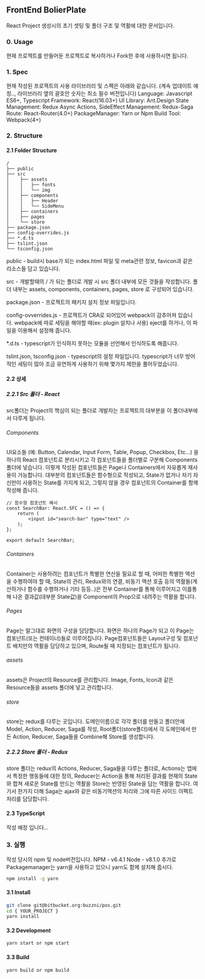 ## FrontEnd BolierPlate

React Project 생성시의 초기 셋팅 및 폴더 구조 및 역활에 대한 문서입니다.

### 0. Usage
현재 프로젝트를 만들어둔 프로젝트로 복사하거나 Fork한 후에 사용하시면 됩니다.

### 1. Spec
현재 작성된 프로젝트의 사용 라이브러리 및 스펙은 아래와 같습니다.
(계속 업데이트 예정.., 라이브러리 옆의 괄호안 숫자는 최소 필수 버전입니다)
Language: Javascript ES6+, Typescript
Framework: React(16.03+)
UI Library:  Ant.Design
State Management: Redux
Async Actions, SideEffect Management: Redux-Saga
Route: React-Router(4.0+)
PackageManager: Yarn or Npm
Build Tool: Webpack(4+)

### 2. Structure
#### 2.1 Folder Structure
```
/
├── public
├── src
│    ├── assets
│    │   ├── fonts
│    │   └── img
│    ├── components
│    │   ├── Header
│    │   └── SideMenu
│    ├── containers
│    ├── pages
│    └── store
├── package.json    
├── config-overrides.js
├── *.d.ts
├── tslint.json
└── tsconfig.json
```

public - build시 base가 되는 index.html 파일 및 meta관련 정보, favicon과 같은 리소스들 담고 있습니다.

src - 개발할때의 / 가 되는 폴더로 개발 시 src 폴더 내부에 모든 것들을 작성합니다.
폴더 내부는 assets, components, containers, pages, store 로 구성되어 있습니다.
 
package.json - 프로젝트의 패키지 설치 정보 파일입니다. 

config-ovverrides.js - 프로젝트가 CRA로 되어있어 webpack이 감추어져 있습니다. webpack에 따로 세팅을 해야할 때(ex: plugin 설치나 사용) eject를 하거나, 이 파일을 이용해서 설정해 줍니다.

*.d.ts - typescript가 인식하지 못하는 모듈을 선언해서 인식하도록 해줍니다.

tslint.json, tsconfig.json - typescript의 설정 파일입니다. typescript가 너무 방어적인 세팅이 많아 조금 유연하게 사용하기 위해 몇가지 제한을 풀어두었습니다.


#### 2.2 상세
##### 2.2.1 Src 폴더 - React
src폴더는 Project의 핵심이 되는 폴더로 개발자는 프로젝트의 대부분을 이 폴더내부에서 다루게 됩니다.
###### Components
UI요소들 (예: Button, Calendar, Input Form, Table, Popup, Checkbox, Etc...) 을 하나의 React 컴포넌트로 분리시키고 각 컴포넌트들을
폴더별로 구분해 Components폴더에 넣습니다. 이렇게 작성된 컴포넌트들은 Page나 Containers에서 자유롭게 재사용이 가능합니다. 
대부분의 컴포넌트들은 함수형으로 작성되고, State가 없거나 자기 자신만이 사용하는 State를 가지게 되고, 그렇지 않을 경우 컴포넌트의 Container를 함께 작성해 줍니다.

```
// 함수형 컴포넌트 예시
const SearchBar: React.SFC = () => {
    return (
	    <input id="search-bar" type="text" />
    );
};

export default SearchBar;
```

###### Containers
Container는 사용하려는 컴포넌트가 특별한 연산을 필요로 할 때, 어떠한 특별한 액션을 수행하여야 할 때, State의 관리, Redux와의 연결,
비동기 액션 호출 등의 역활들(계산하거나 함수를 수행하거나 기타 등등..)은 전부 Container를 통해 이루어지고 이를통해 나온 결과값(대부분 State값)을 Component의 Prop으로 내려주는 역활을 합니다.

###### Pages
Page는 말그대로 화면의 구성을 담당합니다. 화면은 하나의 Page가 되고 이 Page는 컴포넌트(또는 컨테이너)들로 이루어집니다.
Page컴포넌트들은 Layout구성 및 컴포넌트 배치만의 역활을 담당하고 있으며, Route될 때 지정되는 컴포넌트가 됩니다.

###### assets
assets은 Project의 Resource를 관리합니다.
Image, Fonts, Icon과 같은 Resource들을 assets 폴더에 넣고 관리합니다.

###### store
store는 redux를 다루는 곳입니다.
도메인이름으로 각각 폴더를 만들고 폴더안에 Model, Action, Reducer, Saga를 작성,
Root폴더(store폴더)에서 각 도메인에서 만든 Action, Reducer, Saga들을 Combine해 Store를 생성합니다.


##### 2.2.2 Store 폴더 - Redux
store 폴더는 redux의 Actions, Reducer, Saga들을 다루는 폴더로, 
Actions는 앱에서 특정한 행동들에 대한 정의,
Reducer는 Action을 통해 처리된 결과를 현재의 State와 합쳐 새로운 State를 만드는 역활을
Store는 반영된 State을 담는 역활을 합니다.
여기서 한가지 더해 Saga는 ajax와 같은 비동기액션의 처리와 그에 따른 사이드 이펙트 처리를 담당합니다.

#### 2.3 TypeScript
작성 예정 입니다...

### 3. 실행
작성 당시의 npm 및 node버전입니다.
NPM - v6.4.1
Node - v8.1.0
추가로 Packagemanager는 yarn을 사용하고 있으니 yarn도 함께 설치해 줍시다.
```bash
npm install -g yarn
```
#### 3.1 Install
```bash
git clone git@bitbucket.org:buzzni/pos.git
cd { YOUR_PROJECT }
yarn install
```

#### 3.2 Development
```bash
yarn start or npm start
```

#### 3.3 Build
```bash
yarn build or npm build
```







 
